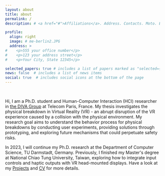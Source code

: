 ```yaml
---
layout: about
title: about
permalink: /
description: # <a href="#">Affiliations</a>. Address. Contacts. Moto. Etc.

profile:
  align: right
  image: # me-berlin2.JPG
  address: >
#    <p>555 your office number</p>
#    <p>123 your address street</p>
#    <p>Your City, State 12345</p>

selected_papers: true # includes a list of papers marked as "selected={true}"
news: false  # includes a list of news items
social: true  # includes social icons at the bottom of the page
---
```


<br>

Hi, I am a Ph.D. student and Human-Computer Interaction (HCI) researcher in [the DIVA Group](https://diva.telecom-paristech.fr/) at Telecom Paris, France. My thesis investigates the physical breakdown in Virtual Reality (VR) - an abrupt disruption of the VR experience caused by a collision with the physical environment. My research goal aims to understand the behavior process for physical breakdowns by conducting user experiments, providing solutions through prototyping, and exploring future mechanisms that could perpetuate safety risks.

In 2023, I will continue my Ph.D. research at the Department of Computer Science, TU Darmstadt, Germany. Previously, I finished my Master's degree at National Chiao Tung University, Taiwan, exploring how to integrate input controls and haptic outputs with VR head-mounted displays. Have a look at my [Projects](https://wenjietseng.com/projects/) and [CV](https://wenjietseng.com/assets/pdf/2023_CV_Wen_Jie_Tseng.pdf) for more details.


<!-- <a href="https://scholar.google.com.tw/citations?user=1XUzM-UAAAAJ&hl=zh-TW">Google Scholar</a>, <a href="https://dblp.uni-trier.de/pers/hd/t/Tseng_0002:Wen=Jie">dblp</a> -->
<!-- Write your biography here. Tell the world about yourself. Link to your favorite [subreddit](http://reddit.com){:target="\_blank"}. You can put a picture in, too. The code is already in, just name your picture `prof_pic.jpg` and put it in the `img/` folder.

Put your address / P.O. box / other info right below your picture. You can also disable any these elements by editing `profile` property of the YAML header of your `_pages/about.md`. Edit `_bibliography/papers.bib` and Jekyll will render your [publications page](/al-folio/publications/) automatically.

Link to your social media connections, too. This theme is set up to use [Font Awesome icons](http://fortawesome.github.io/Font-Awesome/){:target="\_blank"} and [Academicons](https://jpswalsh.github.io/academicons/){:target="\_blank"}, like the ones below. Add your Facebook, Twitter, LinkedIn, Google Scholar, or just disable all of them. -->